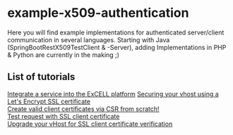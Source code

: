 # example-x509-authentication
Here you will find example implementations for authenticated server/client communication in several languages. 
Starting with Java (SpringBootRestX509TestClient & -Server), adding Implementations in PHP & Python are currently in the making ;) 

## List of tutorials
[Integrate a service into the ExCELL platform](https://github.com/excell-mobility/example-x509-authentication/blob/develop/integrate-a-service-into-excell-platform.md)
[Securing your vhost using a Let's Encrypt SSL certificate](https://github.com/excell-mobility/example-x509-authentication/blob/master/get-free-ssl-certificate-via-lets-encrypt.md)  
[Create valid client certificates via CSR from scratch!](https://github.com/excell-mobility/example-x509-authentication/blob/master/create-csr-and-signed-certificate-files.md)  
[Test request with SSL client certificate](https://github.com/excell-mobility/example-x509-authentication/blob/master/test-request-with-ssl-client-certificate.md)  
[Upgrade your vHost for SSL client certificate verification](https://github.com/excell-mobility/example-x509-authentication/blob/master/upgrade-vhost-for-ssl-client-certificate-verification.md)
